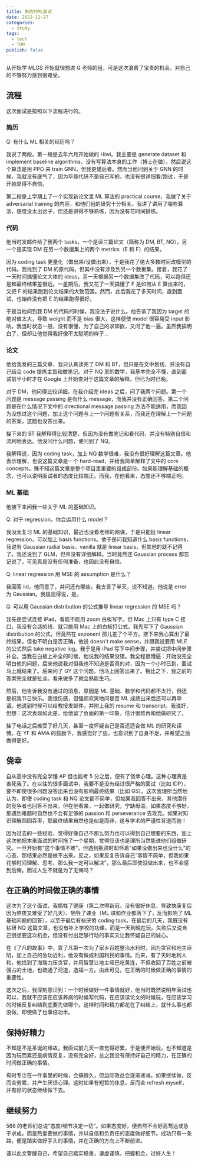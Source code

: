 ```yaml
---
title: 失败的ML面试
date: 2022-12-27
categories:
  - study
tags:
  - tech
  - TUM
publish: false
---
```


从开始学 MLGS 开始就很想进 G 老师的组，可是这次浪费了宝贵的机会，对自己的不够努力感到很难受。

<!-- more -->

## 流程

这次面试是按照以下流程进行的。

### 简历

Q: 有什么 ML 相关的经历吗？

我说了两段。第一段是去年六月开始做的 Hiwi。我主要是 generate dataset 和 implement baseline algorithms，没有写算法本身的工作（博士在做）。然后说这个算法是用 PPO 来 train GNN，但我更懂后者。然而当他问到关于 GNN 的时候，我就没有底气了，因为毕竟代码不是自己写的，也没有很详细看/跑过，于是开始显得不自信。

第二段是上学期上了一个实现新论文里 ML 算法的 practical course，我做了关于 adversarial training 的内容，和他们组的研究十分相关。我讲了讲用了哪些算法，感觉没太出岔子，但还是讲得不够熟练，因为没有花时间排练。

### 代码

他当时发邮件给了我两个 tasks，一个是读三篇论文（简称为 DM, BT, NQ），另一个是实现 DM 在另一个数据集上的两个 metrics（E 和 F）的结果。

因为 coding task 更量化（做出来/没做出来），于是我花了绝大多数时间改模型的代码。我找到了 DM 的原代码，但其中没有涉及到另一个数据集。接着，我花了一天时间搞懂论文大体的 ideas，另一天根据另一个数据集改了代码，可以跑但还是和最终结果差很远。一星期后，我又花了一天搞懂了 F 是如何从 E 算出来的，又把 F 的结果跑到论文结果的大致范围。然而，此后我花了多天时间，直到面试，也始终没有把 E 的结果跑得很好。

于是当他问到我 DM 的代码的时候，我没法子说什么。他告诉了我因为 target 的绝对值太大，导致 weight 而不是 bias 很大，这样便使 model 很容易受 input 影响。我当时状态一般，没有很懂，为了自己的求知欲，又问了他一遍。虽然我搞明白了，但却让他觉得我好像不太聪明的样子...

### 论文

他给我发的三篇文章，我只认真读完了 DM 和 BT，但只是在文中划线，并没有自己结合 code 提炼主旨和做笔记。对于 NQ 里的数学，我基本完全不懂，直到面试前半小时才在 Google 上开始查对于这篇文章的解释，但已为时已晚。

对于 DM，他问得比较详细。在我介绍完 ideas 之后，问了我两个问题。第一个问题是 message passing 是有什么 message，而我并没有正确回答。第二个问题是在什么情况下文中的 directional message passing 方法不能适用，而我因为没想过这个问题，加上这个问题与上一个问题有关系，而我还在理解上一个问题的答案，这题也没答出来。

接下来的 BT 我解释得比较清楚，但因为没有做笔记和看代码，并没有特别自信和流利地表达。他没问什么问题，便问到了 NQ。

我解释说，因为 coding task，加上 NQ 数学很难，我没有很好理解这篇文章。他表示理解，也说这篇文章是一个 hard-read，并给我简单解释了文中的 core concepts。殊不知这篇文章是整个项目里重要的组成部份。如果能理解基础的概念，也可以说明面试者的态度比较端正。而我，在他看来，态度还不够端正吧。

### ML 基础

他接下来问我一些关于 ML 的基础知识。

Q: 对于 regression，你会运用什么 model？

我没太复习 ML 的基础知识，最近也没看老师的网课，于是只能扯 linear regression，可以加上 basis functions。他于是问我知道什么 basis functions，我说有 Gaussian radial basis，vanilla 就是 linear basis，但其他的就不记得了。我还说到了 GLM，但并没有详细解释。当时竟然连 Gaussian process 都忘记说了，可见真是没有任何准备，也因此没有自信。

Q: linear regression 用 MSE 的 assumption 是什么？

我回答 iid，他同意了，并问还有哪些。我支吾了半天，说不知道。他说是 error 为 Gaussian。我尴尬得说，是。

Q: 可以用 Gaussian distribution 的公式推导 linear regression 的 MSE 吗？

我先是尝试连接 iPad，看能不能用 zoom 白板写字。但 Mac 上只有 type C 接口，我没有合适的线，就只能用 Mac 上的白板打公式。我先写下了 Gaussian distribution 的公式，但竟然在 exponent 那儿差了个平方。接下来我心算出了最终结果，但也不明白是否正确，他说 doesn't make sense，并跟我说要用 MLE 的公式然后 take negative log。我于是用 iPad 写下中间步骤，并尝试把中间步骤补全。当我在白板上补全的时候，他说我的结果没错。我全程很懵逼：开始没完全明白他的问题，后来他说我对但我也不知道是否真的对，因为一个小时已到，面试马上就结束了。后来问了 GY 这个问题，他马上回答出来了。相比之下，我之前的答案完全就是扯淡。看来做多了就会熟能生巧。

然后，他告诉我没有通过的消息，原因是 ML 基础、数学和代码都不太行，但还是祝我节日快乐。我很伤感，但强颜欢笑地问是否 ML 成绩出来后还可以再申请。他说到时候可以给教授发邮件，并附上我的 resume 和 transcript。我说好，但想：这次表现如此差，给他留了负面的第一印象，估计很难再和他做研究了。

挂了电话之后难受了好几天，甚至一度怀疑自己是否还适合做 ML 的研究和读博。在 YF 和 AMA 的鼓励下，我感觉好了些，也意识到了自身不足，并希望之后做得更好。

## 侥幸

自从高中没有完全学懂 AP 但也能考 5 分之后，便有了侥幸心理。这种心理真是害死我了。在以往的很多面试中，我要不是没有经过很严格的面试（比如 IDP），要不即使很多问题没答出来也没有影响最终结果（比如 GS）。这次我理所当然地认为，即使 coding task 和 NQ 论文都不简单，但如果我回答不出来，其他潜在的竞争者也回答不出来。但在他看来，一起做研究，宁缺毋滥。如果态度不够好，那遇到难题时自然也不会有足够的 passion 和 perseverance 去攻克。如果对知识理解囫囵吞枣，那最终结果自然也是似是而非，这与学术的严谨性背道而驰！

因为过去的一些经验，觉得好像自己不那么努力也可以得到自己想要的东西，加上这次他把本来面试的时间拖了一个星期，觉得应该也是理所当然能进他们组做研究。一旦开始有“这个事情不难”，但遇到瓶颈时却怀着“如果没做出来也没什么”的心态，那结果必然是做不出来。反之，如果反复告诉自己“事情不简单，但我如果花够时间理解、思考，那么我一定可以解决”，那么最后即使没做出来，也不会感到后悔。而过人生不就是为了无悔吗？

## 在正确的时间做正确的事情

这次为了这个面试，我牺牲了健康（第二次得新冠，没有很好休息，导致快康复后因为熬夜又难受了好几天）、牺牲了课业（ML 课和作业都落下了，反而影响了 ML 基础问题的回答），以至于最后有些厌倦 coding task。在最后的几天，我既没有钻研 NQ 这篇文章，也没有补上学校的功课，而是一天到晚在玩。失败后又说自己很想要这次机会，但没有付出足够行动的事实又让我怀疑自己的诚心。

在《了凡的故事》中，袁了凡第一次为了家乡百姓整治水利时，因为贪官和地主诬陷，加上自己的急功近利，他没有做成利国利民的事情。后来，有了天时地利人和，他找到了海瑞力压贪官，并用智慧让地主哑巴吃黄连，不但收回了百姓之前被强占的土地，也疏通了河道，造福一方。由此可见，在正确的时候做正确的事情的重要性。

这次之后，我深刻意识到：一个时候做好一件事情就好，他当时既然说明年面试也可以，我就不应该在应该养病的时候写代码，在应该读论文的时候玩，在应该学习的时候反复纠结到底要先做哪个。这样时间和精力都花在了纠结上，就什么事也都没做，即使做了也事倍功半。

## 保持好精力

不知是不是圣诞的缘故，我面试前几天一直觉得好累，于是便开始玩。也不知道是因为玩而累还是病情反复，没有完全好，总之我没有保持好自己的精力，在正确的时间做正确的事情。

有时专注在一件事里的时候，会搞很久，但边际效益会逐渐递减。如果继续做，反而会劳累，并产生厌烦心理。这时如果有短暂的休息，反而会 refresh myself，并有好的状态继续做下去。

## 继续努力

566 的老师们总说“态度/细节决定一切”。如果态度好，便自然不会好高骛远或急于求成，而是热爱要做的事情，并以自信和负责任的态度做好细节。成功只有一条路，便是踏实做好手头的事情，并在正确的方向上不断前进。

谨以此文警醒自己，希望自己踏实稳重，谦虚谨慎，把握机会，过好人生！

